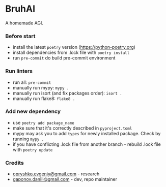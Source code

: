 # BruhAI

A homemade AGI.

### Before start
* install the latest `poetry` version (https://python-poetry.org)
* install dependencies from .lock file with `poetry install`
* run `pre-commit` do build pre-commit environment

### Run linters
* run all: `pre-commit`
* manually run mypy: `mypy .`
* manually run isort (and fix packages order): `isort .`
* manually run flake8: `flake8 .`

### Add new dependency
* use `poetry add package_name`
* make sure that it's correctly described in `pyproject.toml`
* mypy may ask you to add `types` for newly installed package. Check by running `mypy .`
* if you have conflicting .lock file from another branch - rebuild .lock file with `poetry update`

### Credits
* opryshko.evgeniy@gmail.com - research
* gaponov.daniil@gmail.com - dev, repo maintainer
